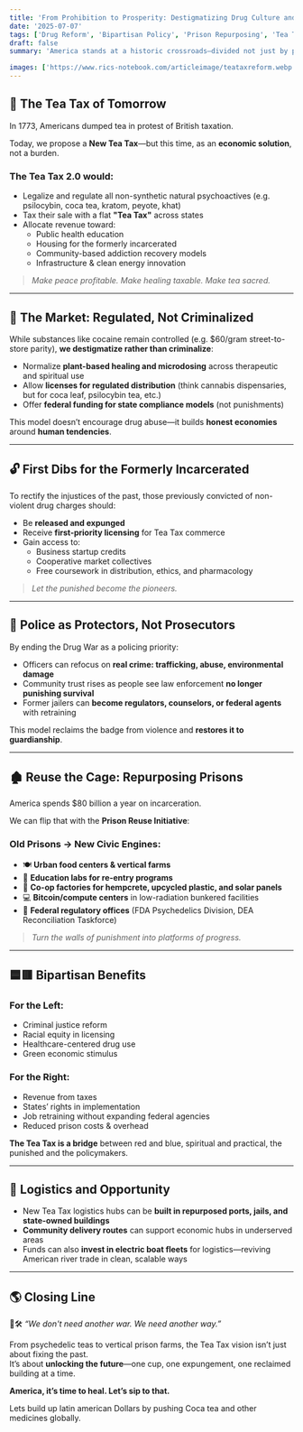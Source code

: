 ```yaml
---
title: 'From Prohibition to Prosperity: Destigmatizing Drug Culture and Introducing the American Tea Tax 🍵💊🏛️'
date: '2025-07-07'
tags: ['Drug Reform', 'Bipartisan Policy', 'Prison Repurposing', 'Tea Tax', 'Justice System Innovation']
draft: false
summary: 'America stands at a historic crossroads—divided not just by party lines, but by generations of misinformation around drug use. By destigmatizing controlled substances and introducing a federal Tea Tax, we can create new economic engines, unify states, and transform prisons into engines of food, crypto, and hope.'

images: ['https://www.rics-notebook.com/articleimage/teataxreform.webp']
---
```


## 🍵 The Tea Tax of Tomorrow

In 1773, Americans dumped tea in protest of British taxation.

Today, we propose a **New Tea Tax**—but this time, as an **economic solution**, not a burden.

### The Tea Tax 2.0 would:
- Legalize and regulate all non-synthetic natural psychoactives (e.g. psilocybin, coca tea, kratom, peyote, khat)  
- Tax their sale with a flat **"Tea Tax"** across states  
- Allocate revenue toward:
  - Public health education
  - Housing for the formerly incarcerated
  - Community-based addiction recovery models
  - Infrastructure & clean energy innovation

> *Make peace profitable. Make healing taxable. Make tea sacred.*

---

## 💊 The Market: Regulated, Not Criminalized

While substances like cocaine remain controlled (e.g. $60/gram street-to-store parity), **we destigmatize rather than criminalize**:

- Normalize **plant-based healing and microdosing** across therapeutic and spiritual use  
- Allow **licenses for regulated distribution** (think cannabis dispensaries, but for coca leaf, psilocybin tea, etc.)
- Offer **federal funding for state compliance models** (not punishments)

This model doesn’t encourage drug abuse—it builds **honest economies** around **human tendencies**.

---

## 🔓 First Dibs for the Formerly Incarcerated

To rectify the injustices of the past, those previously convicted of non-violent drug charges should:

- Be **released and expunged**
- Receive **first-priority licensing** for Tea Tax commerce
- Gain access to:
  - Business startup credits
  - Cooperative market collectives
  - Free coursework in distribution, ethics, and pharmacology

> *Let the punished become the pioneers.*

---

## 🚨 Police as Protectors, Not Prosecutors

By ending the Drug War as a policing priority:

- Officers can refocus on **real crime: trafficking, abuse, environmental damage**
- Community trust rises as people see law enforcement **no longer punishing survival**
- Former jailers can **become regulators, counselors, or federal agents** with retraining

This model reclaims the badge from violence and **restores it to guardianship**.

---

## 🏚️ Reuse the Cage: Repurposing Prisons

America spends $80 billion a year on incarceration.

We can flip that with the **Prison Reuse Initiative**:

### Old Prisons → New Civic Engines:
- 🍽️ **Urban food centers & vertical farms**  
- 🧠 **Education labs for re-entry programs**  
- 🧱 **Co-op factories for hempcrete, upcycled plastic, and solar panels**  
- 💻 **Bitcoin/compute centers** in low-radiation bunkered facilities  
- 🏢 **Federal regulatory offices** (FDA Psychedelics Division, DEA Reconciliation Taskforce)

> *Turn the walls of punishment into platforms of progress.*

---

## 🟦🟥 Bipartisan Benefits

### For the Left:
- Criminal justice reform
- Racial equity in licensing
- Healthcare-centered drug use
- Green economic stimulus

### For the Right:
- Revenue from taxes
- States’ rights in implementation
- Job retraining without expanding federal agencies
- Reduced prison costs & overhead

**The Tea Tax is a bridge** between red and blue, spiritual and practical, the punished and the policymakers.

---

## 🚢 Logistics and Opportunity

- New Tea Tax logistics hubs can be **built in repurposed ports, jails, and state-owned buildings**
- **Community delivery routes** can support economic hubs in underserved areas
- Funds can also **invest in electric boat fleets** for logistics—reviving American river trade in clean, scalable ways

---

## 🌎 Closing Line

🍵🛠️ *“We don't need another war. We need another way.”*

From psychedelic teas to vertical prison farms, the Tea Tax vision isn’t just about fixing the past.  
It’s about **unlocking the future**—one cup, one expungement, one reclaimed building at a time.

**America, it’s time to heal. Let’s sip to that.**

Lets build up latin american Dollars by pushing Coca tea and other medicines globally.